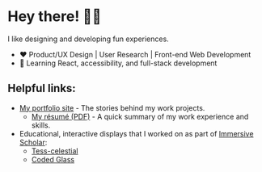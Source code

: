 # Hey there! 👋🏼

I like designing and developing fun experiences.

- ❤️ Product/UX Design | User Research | Front-end Web Development
- 🌱 Learning React, accessibility, and full-stack development

## Helpful links:

- [My portfolio site](https://jlangdesign.github.io) - The stories behind my work projects.
  - [My résumé (PDF)](https://jlangdesign.github.io/homepage/cv-resume.pdf) - A quick summary of my work experience and skills.
- Educational, interactive displays that I worked on as part of [Immersive Scholar](https://www.immersivescholar.org/):
  - [Tess-celestial](https://immersive-scholar.github.io/tess-celestial/)
  - [Coded Glass](https://immersive-scholar.github.io/coded-glass/)

<!--
**jlangdesign/jlangdesign** is a ✨ _special_ ✨ repository because its `README.md` (this file) appears on your GitHub profile.

Here are some ideas to get you started:

- 🔭 I’m currently working on ...
- 🌱 I’m currently learning ...
- 👯 I’m looking to collaborate on ...
- 🤔 I’m looking for help with ...
- 💬 Ask me about ...
- 📫 How to reach me: ...
- 😄 Pronouns: ...
- ⚡ Fun fact: ...
-->
